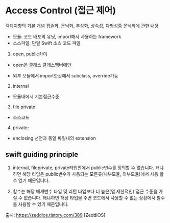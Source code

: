 Access Control (접근 제어)
===

객체지향의 기본 개념 캡슐화, 은닉화, 추상화, 상속성, 다형성중 은닉화에 관한 내용

* 모듈: 코드 배포의 유닛, import해서 사용하는 framework
* 소스파일: 단일 Swift 소스 코드 파일

1) open, public차이  
* open은 클래스 클래스멤버에만

* 외부 모듈에서 import한곳에서 subclass, override가능

2) internal

 * 모듈내에서 기본접근수준 

3) file private 
* 소스코드

4) private:
* enclosing 선언과 동일 파일내의 extension

swift guiding principle
---

1. internal, fileprivate, private타입안에서 public변수를 정의할 수 없습니다. 왜냐하면 해당 타입은 public변수가 사용되는 모든곳(내부모듈, 외부모듈)에서 사용 할 수 없기 때문입니다. 



2. 함수는 해당 매개변수 타입 및 리턴 타입보다 더 높은(덜 제한적인) 접근 수준을 가질 수 없습니다. 왜냐하면 해당 타입을 주변 코드에서 사용할 수 없는 상황에서 함수를 사용할 수 있기 때문입니다. 

출처: https://zeddios.tistory.com/389 [ZeddiOS]